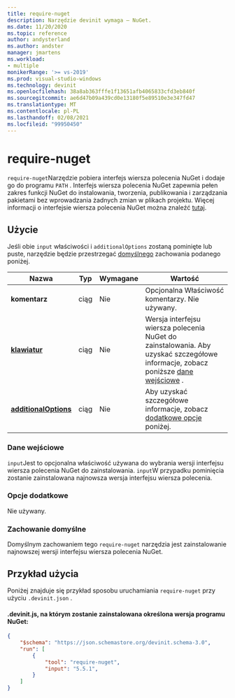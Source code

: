 ```yaml
---
title: require-nuget
description: Narzędzie devinit wymaga — NuGet.
ms.date: 11/20/2020
ms.topic: reference
author: andysterland
ms.author: andster
manager: jmartens
ms.workload:
- multiple
monikerRange: '>= vs-2019'
ms.prod: visual-studio-windows
ms.technology: devinit
ms.openlocfilehash: 38a8ab363fffe1f13651afb4065833cfd3eb840f
ms.sourcegitcommit: ae6d47b09a439cd0e13180f5e89510e3e347fd47
ms.translationtype: MT
ms.contentlocale: pl-PL
ms.lasthandoff: 02/08/2021
ms.locfileid: "99950450"
---
```

# <a name="require-nuget"></a>require-nuget

`require-nuget`Narzędzie pobiera interfejs wiersza polecenia NuGet i dodaje go do programu `PATH` . Interfejs wiersza polecenia NuGet zapewnia pełen zakres funkcji NuGet do instalowania, tworzenia, publikowania i zarządzania pakietami bez wprowadzania żadnych zmian w plikach projektu. Więcej informacji o interfejsie wiersza polecenia NuGet można znaleźć [tutaj](/nuget/reference/nuget-exe-cli-reference).

## <a name="usage"></a>Użycie

Jeśli obie `input` właściwości i `additionalOptions` zostaną pominięte lub puste, narzędzie będzie przestrzegać [domyślnego](#default-behavior) zachowania podanego poniżej.

| Nazwa                                             | Typ   | Wymagane | Wartość                                                                                |
|--------------------------------------------------|--------|----------|--------------------------------------------------------------------------------------|
| **komentarz**                                     | ciąg | Nie       | Opcjonalna Właściwość komentarzy. Nie używany.                                                |
| [**klawiatur**](#input)                              | ciąg | Nie       | Wersja interfejsu wiersza polecenia NuGet do zainstalowania. Aby uzyskać szczegółowe informacje, zobacz poniższe [dane wejściowe](#input) . |
| [**additionalOptions**](#additional-options)     | ciąg | Nie       | Aby uzyskać szczegółowe informacje, zobacz [dodatkowe opcje](#additional-options) poniżej.                     |

### <a name="input"></a>Dane wejściowe

`input`Jest to opcjonalna właściwość używana do wybrania wersji interfejsu wiersza polecenia NuGet do zainstalowania. `input`W przypadku pominięcia zostanie zainstalowana najnowsza wersja interfejsu wiersza polecenia.

### <a name="additional-options"></a>Opcje dodatkowe

Nie używany.

### <a name="default-behavior"></a>Zachowanie domyślne

Domyślnym zachowaniem tego `require-nuget` narzędzia jest zainstalowanie najnowszej wersji interfejsu wiersza polecenia NuGet.

## <a name="example-usage"></a>Przykład użycia
Poniżej znajduje się przykład sposobu uruchamiania `require-nuget` przy użyciu `.devinit.json` .

#### <a name="devinitjson-that-will-install-a-specified-version-of-nuget"></a>.devinit.js, na którym zostanie zainstalowana określona wersja programu NuGet:
```json
{
    "$schema": "https://json.schemastore.org/devinit.schema-3.0",
    "run": [
        {
            "tool": "require-nuget",
            "input": "5.5.1",
        }
    ]
}
```